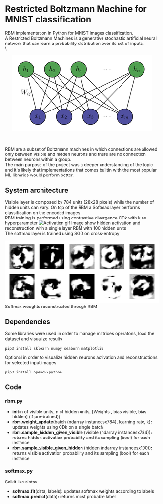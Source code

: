# Restricted Boltzmann Machine for MNIST classification
RBM implementation in Python for MNIST images classification.\
A Restricted Boltzmann Machines is a generative stochastic artificial neural network that can learn a probability distribution over its set of inputs.\
\

<p align="center"> 
<img src="./images/rbm_struct.png">
</p>

\
\
RBM are a subset of Boltzmann machines in which connections are allowed only between visible and hidden neurons and there are no connection between neurons within a group.\
The main purpose of the project was a deeper understanding of the topic and it's likely that implementations that comes builtin with the most popular ML libraries would perform better. 
## System architecture

Visible layer is composed by 784 units (28x28 pixels) while the number of hidden units can vary. On top of the RBM a Softmax layer performs classification on the encoded images \
RBM training is performed using contrastive divergence CDk with k as hyperparameter
![Activation gif](./images/outpy-50k.gif)
Image show hidden activation and reconstruction with a single layer RBM with 100 hidden units
\
The softmax layer is trained using SGD on cross-entropy

![Softmax weights](./images/weights_softmax.png)
Softmax weughts reconstructed through RBM
## Dependencies
Some libraries were used in order to manage matrices operatons, load the dataset and visualize results
````
pip3 install sklearn numpy seaborn matplotlib
````
Optional in order to visualize hidden neurons activation 
and reconstructions for selected input images
```
pip3 install opencv-python
```
## Code
### rbm.py
* **init**(n of visible units, n of hidden units, [Weights , bias visible, bias hidden] (if pre-trained))
* **rbm.weight_update**(batch (ndarray instancesx784), learning rate, k)**:** updates weights using CDk on a single batch 
* **rbm.sample_hidden_given_visible** (visible (ndarray instancesx784))**:** returns hidden activation probability and its sampling (bool) for each instance 
* **rbm.sample_visible_given_hidden** (hidden (ndarray instancesx100))**:** returns visible activation probability and its sampling (bool) for each instance
### softmax.py
Scikit like sintax 
* **softmax.fit**(data, labels)**:** updates softmax weights according to labels
* **softmax.predict**(data)**:** returns most probable label 